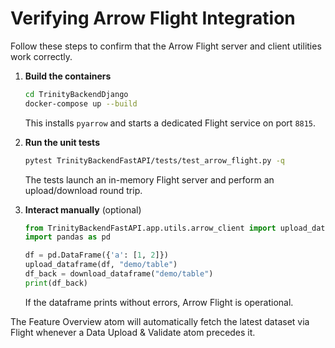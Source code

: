 # Verifying Arrow Flight Integration

Follow these steps to confirm that the Arrow Flight server and client utilities work correctly.

1. **Build the containers**
   ```bash
   cd TrinityBackendDjango
   docker-compose up --build
   ```
   This installs `pyarrow` and starts a dedicated Flight service on port `8815`.

2. **Run the unit tests**
   ```bash
   pytest TrinityBackendFastAPI/tests/test_arrow_flight.py -q
   ```
   The tests launch an in-memory Flight server and perform an upload/download round trip.

3. **Interact manually** (optional)
   ```python
   from TrinityBackendFastAPI.app.utils.arrow_client import upload_dataframe, download_dataframe
   import pandas as pd

   df = pd.DataFrame({'a': [1, 2]})
   upload_dataframe(df, "demo/table")
   df_back = download_dataframe("demo/table")
   print(df_back)
   ```
   If the dataframe prints without errors, Arrow Flight is operational.

The Feature Overview atom will automatically fetch the latest dataset via Flight whenever a Data Upload & Validate atom precedes it.
